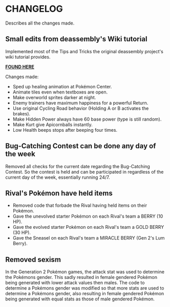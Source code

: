 # CHANGELOG

Describes all the changes made.

## Small edits from deassembly's Wiki tutorial

Implemented most of the Tips and Tricks the original deassembly project's wiki tutorial provides.

[**FOUND HERE**](https://github.com/pret/pokecrystal/wiki/Tips-and-tricks)

Changes made:
- Sped up healing animation at Pokémon Center.
- Animate tiles even when textboxes are open.
- Make overworld sprites darker at night.
- Enemy trainers have maximum happiness for a powerful Return.
- Use original Cycling Road behavior (Holding A or B activates the brakes).
- Make Hidden Power always have 60 base power (type is still random).
- Make Kurt give Apicornballs instantly.
- Low Health beeps stops after beeping four times.

## Bug-Catching Contest can be done any day of the week

Removed all checks for the current date regarding the Bug-Catching Contest. So the contest is held and can be participated in regardless of the current day of the week, essentially running 24/7.


## Rival's Pokémon have held items

- Removed code that forbade the Rival having held items on their Pokémon.
- Gave the unevolved starter Pokémon on each Rival's team a BERRY (10 HP).
- Gave the evolved starter Pokémon on each Rival's team a GOLD BERRY (30 HP).
- Gave the Sneasel on each Rival's team a MIRACLE BERRY (Gen 2's Lum Berry).

## Removed sexism

In the Generation 2 Pokémon games, the attack stat was used to determine the Pokémons gender. This sadly resulted in female gendered Pokémon being generated with lower attack values then males. 
The code to determine a Pokémons gender was modified so that more stats are used to determine a Pokémons gender, also resulting in female gendered Pokémon being generated with equal stats as those of male gendered Pokémon.